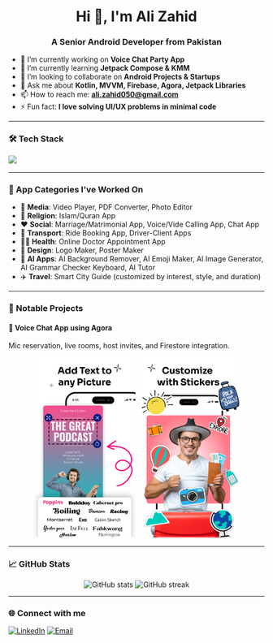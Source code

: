 <h1 align="center">Hi 👋, I'm Ali Zahid</h1>
<h3 align="center">A Senior Android Developer from Pakistan</h3>

- 🔭 I’m currently working on **Voice Chat Party App**
- 🌱 I’m currently learning **Jetpack Compose & KMM**
- 👯 I’m looking to collaborate on **Android Projects & Startups**
- 💬 Ask me about **Kotlin, MVVM, Firebase, Agora, Jetpack Libraries**
- 📫 How to reach me: **ali.zahid050@gmail.com**
- ⚡ Fun fact: **I love solving UI/UX problems in minimal code**

---

### 🛠️ Tech Stack
<p>
  <img src="https://skillicons.dev/icons?i=kotlin,java,androidstudio,firebase,git,github,figma,gradle&theme=light" />
</p>

---

### 📱 App Categories I've Worked On

- 🎥 **Media**: Video Player, PDF Converter, Photo Editor  
- 🕌 **Religion**: Islam/Quran App  
- ❤️ **Social**: Marriage/Matrimonial App, Voice/Vide Calling App, Chat App  
- 🚗 **Transport**: Ride Booking App, Driver-Client Apps  
- 🧑‍⚕️ **Health**: Online Doctor Appointment App  
- 🎨 **Design**: Logo Maker, Poster Maker  
- 🧠 **AI Apps**: AI Background Remover, AI Emoji Maker, AI Image Generator, AI Grammar Checker Keyboard, AI Tutor  
- ✈️ **Travel**: Smart City Guide (customized by interest, style, and duration)

---

### 🧩 Notable Projects


#### 🎤 Voice Chat App using Agora  
Mic reservation, live rooms, host invites, and Firestore integration.

<p align="center">
  <img src="https://raw.githubusercontent.com/alizahid1996/alizahid/refs/heads/main/bg_remover_2.png" width="200"/>
  <img src="https://raw.githubusercontent.com/alizahid1996/alizahid/refs/heads/main/bg_remover_3.png" width="200"/>
</p>

---

### 📈 GitHub Stats
<p align="center">
  <img src="https://github-readme-stats.vercel.app/api?username=alizahid1996&show_icons=true&theme=radical" alt="GitHub stats"/>
  <img src="https://github-readme-streak-stats.herokuapp.com/?user=alizahid1996&theme=radical" alt="GitHub streak"/>
</p>

---

### 🌐 Connect with me
<p>
  <a href="https://www.linkedin.com/in/ali-zahid-37b036143" target="_blank"><img alt="LinkedIn" src="https://img.shields.io/badge/LinkedIn-blue?style=flat&logo=linkedin"></a>
  <a href="mailto:ali.zahid050@gmail.com"><img alt="Email" src="https://img.shields.io/badge/Gmail-D14836?style=flat&logo=gmail&logoColor=white"></a>
</p>
